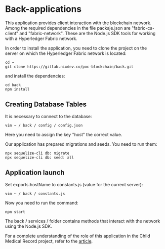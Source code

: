 # Back-applications

This application provides client interaction with the blockchain network. Among the required dependencies in the file packaje.json are "fabric-ca-client" and "fabric-network". These are the Node.js SDK tools for working with a Hyperledger Fabric network.

In order to install the application, you need to clone the project on the server on which the Hyperledger Fabric network is located:
```
cd ~
git clone https://gitlab.nixdev.co/poc-blockchain/back.git
```
and install the dependencies:
```
cd back
npm install
```
## Creating Database Tables

It is necessary to connect to the database:
```
vim ~ / back / config / config.json
```
Here you need to assign the key "host" the correct value.

Our application has prepared migrations and seeds. You need to run them:
```
npx sequelize-cli db: migrate
npx sequelize-cli db: seed: all
```
## Application launch

Set exports.hostName to constants.js (value for the current server):
```
vim ~ / back / constants.js
```
Now you need to run the command:
```
npm start
```
The back / services / folder contains methods that interact with the network using the Node.js SDK.

For a complete understanding of the role of this application in the Child Medical Record project, refer to the [article](https://www.google.com).